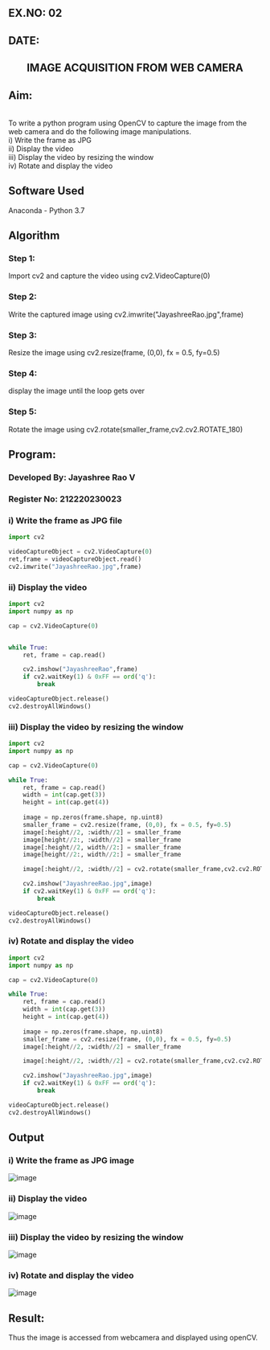 ## EX.NO: 02<br>
## DATE:
## <p align="center">IMAGE ACQUISITION FROM WEB CAMERA</p>
 
## Aim:
<br>
To write a python program using OpenCV to capture the image from the web camera and do the following image manipulations.
<br>
i) Write the frame as JPG 
<br>ii) Display the video 
<br>iii) Display the video by resizing the window
<br>iv) Rotate and display the video

## Software Used
Anaconda - Python 3.7

## Algorithm

### Step 1:
Import cv2 and capture the video using cv2.VideoCapture(0)

### Step 2:
Write the captured image using cv2.imwrite("JayashreeRao.jpg",frame)

### Step 3:
Resize the image using cv2.resize(frame, (0,0), fx = 0.5, fy=0.5)

### Step 4:
display the image until the loop gets over

### Step 5:
Rotate the image using cv2.rotate(smaller_frame,cv2.cv2.ROTATE_180)

## Program:

### Developed By: Jayashree Rao V
### Register No: 212220230023

### i) Write the frame as JPG file
```python
import cv2

videoCaptureObject = cv2.VideoCapture(0)
ret,frame = videoCaptureObject.read()
cv2.imwrite("JayashreeRao.jpg",frame)
```

### ii) Display the video
```python
import cv2
import numpy as np

cap = cv2.VideoCapture(0)


while True:
    ret, frame = cap.read()

    cv2.imshow("JayashreeRao",frame)
    if cv2.waitKey(1) & 0xFF == ord('q'):
        break

videoCaptureObject.release()
cv2.destroyAllWindows()
```

### iii) Display the video by resizing the window
```python
import cv2
import numpy as np

cap = cv2.VideoCapture(0)

while True:
    ret, frame = cap.read()
    width = int(cap.get(3))
    height = int(cap.get(4))
    
    image = np.zeros(frame.shape, np.uint8)
    smaller_frame = cv2.resize(frame, (0,0), fx = 0.5, fy=0.5)
    image[:height//2, :width//2] = smaller_frame
    image[height//2:, :width//2] = smaller_frame
    image[:height//2, width//2:] = smaller_frame
    image[height//2:, width//2:] = smaller_frame

    image[:height//2, :width//2] = cv2.rotate(smaller_frame,cv2.cv2.ROTATE_180)

    cv2.imshow("JayashreeRao.jpg",image)
    if cv2.waitKey(1) & 0xFF == ord('q'):
        break

videoCaptureObject.release()
cv2.destroyAllWindows()
```

### iv) Rotate and display the video
```python
import cv2
import numpy as np

cap = cv2.VideoCapture(0)

while True:
    ret, frame = cap.read()
    width = int(cap.get(3))
    height = int(cap.get(4))
    
    image = np.zeros(frame.shape, np.uint8)
    smaller_frame = cv2.resize(frame, (0,0), fx = 0.5, fy=0.5)
    image[:height//2, :width//2] = smaller_frame

    image[:height//2, :width//2] = cv2.rotate(smaller_frame,cv2.cv2.ROTATE_180)

    cv2.imshow("JayashreeRao.jpg",image)
    if cv2.waitKey(1) & 0xFF == ord('q'):
        break

videoCaptureObject.release()
cv2.destroyAllWindows()
```

## Output

### i) Write the frame as JPG image

![image](https://user-images.githubusercontent.com/74660507/161384406-a66c146b-391f-442b-9ad1-2f4f356715db.png)

### ii) Display the video

![image](https://user-images.githubusercontent.com/74660507/161384422-92e2ed7b-a2dc-496c-8063-172615adfcc9.png)

### iii) Display the video by resizing the window

![image](https://user-images.githubusercontent.com/74660507/161384444-ca840796-8cfc-41c9-89e7-955d83833836.png)

### iv) Rotate and display the video

![image](https://user-images.githubusercontent.com/74660507/161384458-f144bff1-301b-4f89-8b6b-518f4c22c90a.png)

## Result:
Thus the image is accessed from webcamera and displayed using openCV.
